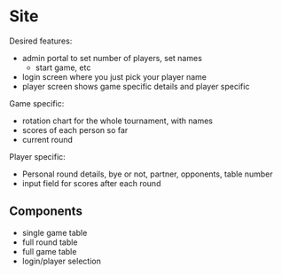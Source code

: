 # Site

Desired features:
* admin portal to set number of players, set names
    * start game, etc
* login screen where you just pick your player name
* player screen shows game specific details and player specific

Game specific:
* rotation chart for the whole tournament, with names
* scores of each person so far
* current round

Player specific:
* Personal round details, bye or not, partner, opponents, table number
* input field for scores after each round

## Components

* single game table
* full round table
* full game table
* login/player selection
